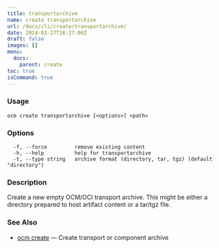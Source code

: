 ```yaml
---
title: transportarchive
name: create transportarchive
url: /docs/cli/create/transportarchive/
date: 2024-03-27T16:27:00Z
draft: false
images: []
menu:
  docs:
    parent: create
toc: true
isCommand: true
---
```

### Usage

```
ocm create transportarchive [<options>] <path>
```

### Options

```
  -f, --force         remove existing content
  -h, --help          help for transportarchive
  -t, --type string   archive format (directory, tar, tgz) (default "directory")
```

### Description


Create a new empty OCM/OCI transport archive. This might be either a directory prepared
to host artifact content or a tar/tgz file.


### See Also

* [ocm create](/docs/cli/create)	 &mdash; Create transport or component archive

